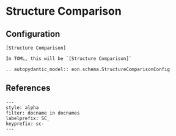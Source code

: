 # Structure Comparison

## Configuration

```{code-block} ini
[Structure Comparison]
```

```{versionchanged} 2.1
In TOML, this will be `[Structure Comparison]`
```


```{eval-rst}
.. autopydantic_model:: eon.schema.StructureComparisonConfig
```

## References

```{bibliography}
---
style: alpha
filter: docname in docnames
labelprefix: SC_
keyprefix: sc-
---
```
